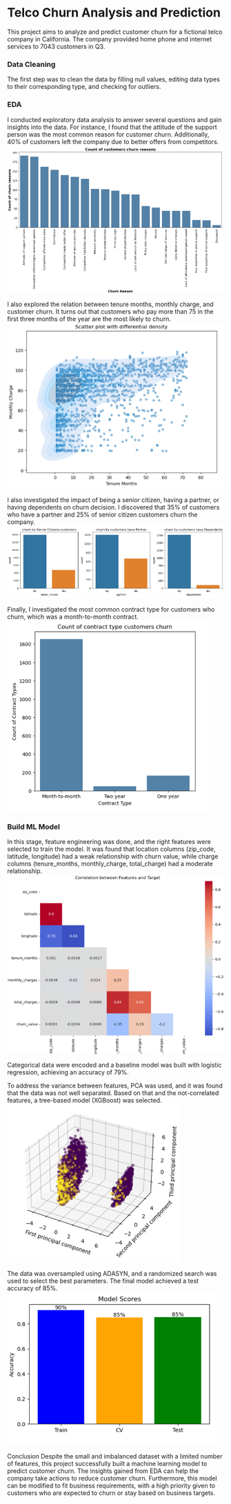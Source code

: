 # Telco Churn Analysis and Prediction

This project aims to analyze and predict customer churn for a fictional telco company in California. The company provided home phone and internet services to 7043 customers in Q3.

### Data Cleaning
The first step was to clean the data by filling null values, editing data types to their corresponding type, and checking for outliers.

### EDA
I conducted exploratory data analysis to answer several questions and gain insights into the data. For instance, I found that the attitude of the support person was the most common reason for customer churn. Additionally, 40% of customers left the company due to better offers from competitors.
![Image description](images/churn_reason.png)

I also explored the relation between tenure months, monthly charge, and customer churn. It turns out that customers who pay more than 75 in the first three months of the year are the most likely to churn.
![Image description](images/customer_charge.png)
 
I also investigated the impact of being a senior citizen, having a partner, or having dependents on churn decision. I discovered that 35% of customers who have a partner and 25% of senior citizen customers churn the company.
![Image description](images/responsabilty.png)

Finally, I investigated the most common contract type for customers who churn, which was a month-to-month contract.
![Image description](images/contruct.png)

### Build ML Model
In this stage, feature engineering was done, and the right features were selected to train the model. It was found that location columns (zip_code, latitude, longitude) had a weak relationship with churn value, while charge columns (tenure_months, monthly_charge, total_charge) had a moderate relationship.
![Image description](images/correlations.png)

Categorical data were encoded and a baseline model was built with logistic regression, achieving an accuracy of 79%.

To address the variance between features, PCA was used, and it was found that the data was not well separated. Based on that and the not-correlated features, a tree-based model (XGBoost) was selected.
![Image description](images/pca.png)

The data was oversampled using ADASYN, and a randomized search was used to select the best parameters. The final model achieved a test accuracy of 85%.
![Image description](images/scores.png)

Conclusion
Despite the small and imbalanced dataset with a limited number of features, this project successfully built a machine learning model to predict customer churn. The insights gained from EDA can help the company take actions to reduce customer churn. Furthermore, this model can be modified to fit business requirements, with a high priority given to customers who are expected to churn or stay based on business targets.


